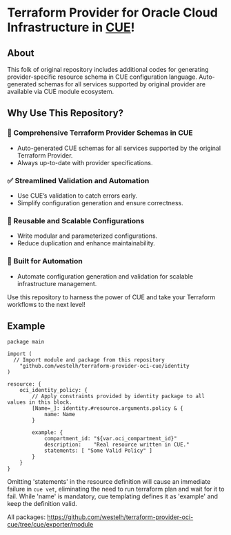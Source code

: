 # Terraform Provider for Oracle Cloud Infrastructure in [CUE](https://cuelang.org/)!
## About
This folk of original repository includes additional codes for generating provider-specific resource schema in CUE configuration language.
Auto-generated schemas for all services supported by original provider are available via CUE module ecosystem.

## Why Use This Repository?

### 🚀 Comprehensive Terraform Provider Schemas in CUE
- Auto-generated CUE schemas for all services supported by the original Terraform Provider.
- Always up-to-date with provider specifications.

### ✅ Streamlined Validation and Automation
- Use CUE’s validation to catch errors early.
- Simplify configuration generation and ensure correctness.

### 🔄 Reusable and Scalable Configurations
- Write modular and parameterized configurations.
- Reduce duplication and enhance maintainability.

### 🔧 Built for Automation
- Automate configuration generation and validation for scalable infrastructure management.

Use this repository to harness the power of CUE and take your Terraform workflows to the next level!


## Example
```cue
package main

import (
  // Import module and package from this repository
	"github.com/westelh/terraform-provider-oci-cue/identity
)

resource: {
	oci_identity_policy: {
        // Apply constraints provided by identity package to all values in this block.
		[Name=_]: identity.#resource.arguments.policy & {
			name: Name
		}

		example: {
			compartment_id: "${var.oci_compartment_id}"
			description:    "Real resource written in CUE."
			statements: [ "Some Valid Policy" ]
		}
	}
}
```

Omitting 'statements' in the resource definition will cause an immediate failure in `cue vet`, eliminating the need to run terraform plan and wait for it to fail. While 'name' is mandatory, cue templating defines it as 'example' and keep the definition valid.

All packages: https://github.com/westelh/terraform-provider-oci-cue/tree/cue/exporter/module

